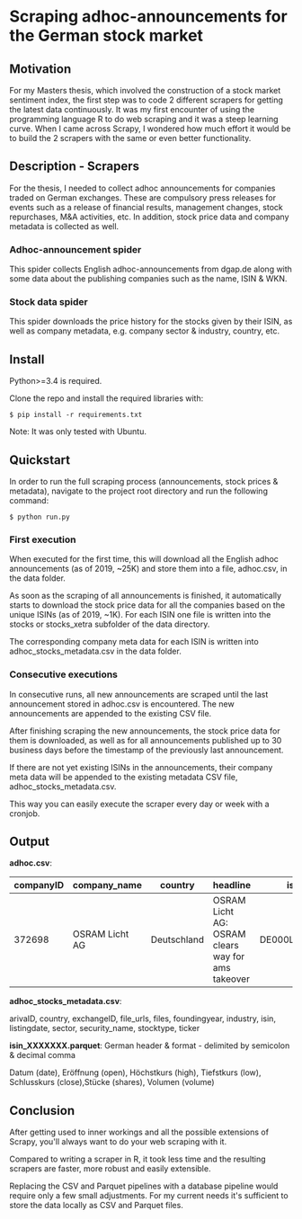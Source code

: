 # Scraping adhoc-announcements for the German stock market

## Motivation
For my Masters thesis, which involved the construction of a stock market sentiment index,
the first step was to code 2 different scrapers for getting the latest data continuously.
It was my first encounter of using the programming language R to do web scraping and it was a steep learning curve.
When I came across Scrapy, I wondered how much effort it would be to build the 2 scrapers with the same or even better
functionality.

## Description - Scrapers
For the thesis, I needed to collect adhoc announcements for companies traded on German exchanges. 
These are compulsory press releases for events such as a release of financial results, management changes, stock repurchases, M&A activities, etc.
In addition, stock price data and company metadata is collected as well.

### Adhoc-announcement spider
This spider collects English adhoc-announcements from dgap.de 
along with some data about the publishing companies such as the name, ISIN & WKN.


### Stock data spider
This spider downloads the price history for the stocks given by their ISIN,
as well as company metadata, e.g. company sector & industry, country, etc.

## Install
Python>=3.4 is required. 

Clone the repo and install the required libraries with:

`$ pip install -r requirements.txt`

Note: It was only tested with Ubuntu.

## Quickstart

In order to run the full scraping process (announcements, stock prices & metadata), navigate to the project root directory and run the following command:

`$ python run.py`
### First execution
When executed for the first time, this will download all the English adhoc announcements (as of 2019, ~25K) and store them into a file, adhoc.csv, in the data folder.

As soon as the scraping of all announcements is finished, it automatically starts to download the stock price data for all the companies based on the unique ISINs (as of 2019, ~1K). 
For each ISIN one file is written into the stocks or stocks_xetra subfolder of the data directory.
 
The corresponding company meta data for each ISIN is written into adhoc_stocks_metadata.csv in the data folder.

### Consecutive executions
In consecutive runs, all new announcements are scraped until the last announcement stored in adhoc.csv is encountered. The new announcements are appended to the existing CSV file.

After finishing scraping the new announcements, the stock price data for them is downloaded, as well as for all announcements published up to 30 business days before the timestamp of the previously last announcement.

If there are not yet existing ISINs in the announcements, their company meta data will be appended to the existing metadata CSV file, adhoc_stocks_metadata.csv.

This way you can easily execute the scraper every day or week with a cronjob.

## Output

**adhoc.csv**: 


|   companyID | company_name   | country     | headline                                          | isin         |   newsID | text                                               | timestamp           | url        | wkn    |
|-------------|----------------|-------------|---------------------------------------------------|--------------|----------|----------------------------------------------------|---------------------|------------|--------|
|      372698 | OSRAM Licht AG | Deutschland | OSRAM Licht AG: OSRAM clears way for ams takeover | DE000LED4000 |  1186915 | The Managing Board of Osram Licht AG (Osram) has ... | 2019-08-21 20:30:00 | https://dg... | LED400 |
**adhoc_stocks_metadata.csv**: 

arivaID, country, exchangeID, file_urls, files, foundingyear, industry, isin, listingdate, sector, security_name, stocktype, ticker

**isin_XXXXXXX.parquet**: German header & format - delimited by semicolon & decimal comma

Datum (date), Eröffnung (open), Höchstkurs (high), Tiefstkurs (low), Schlusskurs (close),Stücke (shares), Volumen (volume) 
## Conclusion
After getting used to inner workings and all the possible extensions of Scrapy, you'll always want to do your web scraping with it. 

Compared to writing a scraper in R, it took less time and the resulting scrapers are faster, more robust and easily extensible.

Replacing the CSV and Parquet pipelines with a database pipeline would require only a few small adjustments. For my current needs it's sufficient to store the data locally as CSV and Parquet files.





